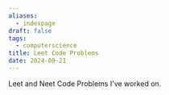 ```yaml
---
aliases:
  - indexpage
draft: false
tags:
  - computerscience
title: Leet Code Problems
date: 2024-09-21
---
```


Leet and Neet Code Problems I've worked on.
